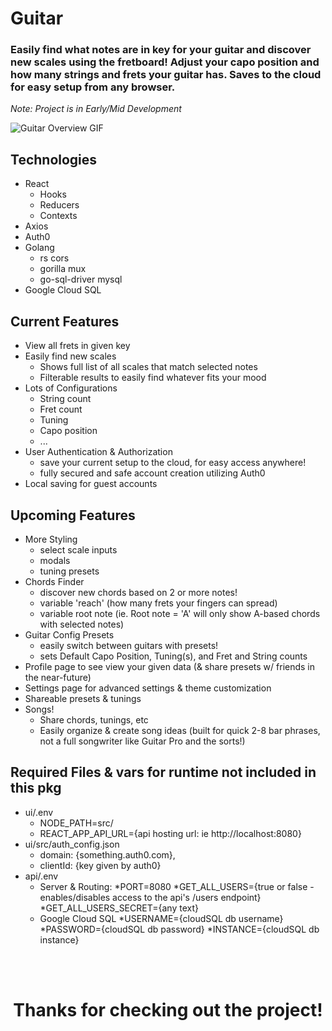 # Guitar
### Easily find what notes are in key for your guitar and discover new scales using the fretboard! Adjust your capo position and how many strings and frets your guitar has. Saves to the cloud for easy setup from any browser.

_Note: Project is in Early/Mid Development_

![Guitar Overview GIF](https://starbound.digital/wp-content/uploads/2019/11/Kapture-2019-11-04-at-18.43.48-min.gif)

## Technologies
* React
  * Hooks
  * Reducers
  * Contexts
* Axios
* Auth0
* Golang
  * rs cors
  * gorilla mux
  * go-sql-driver mysql
* Google Cloud SQL

## Current Features
* View all frets in given key
* Easily find new scales
  * Shows full list of all scales that match selected notes
  * Filterable results to easily find whatever fits your mood
* Lots of Configurations
  * String count
  * Fret count
  * Tuning
  * Capo position
  * ...
* User Authentication & Authorization
  * save your current setup to the cloud, for easy access anywhere!
  * fully secured and safe account creation utilizing Auth0
* Local saving for guest accounts


## Upcoming Features
* More Styling
  * select scale inputs
  * modals
  * tuning presets
* Chords Finder
  * discover new chords based on 2 or more notes!
  * variable 'reach' (how many frets your fingers can spread)
  * variable root note (ie. Root note = 'A' will only show A-based chords with selected notes)
* Guitar Config Presets
  * easily switch between guitars with presets!
  * sets Default Capo Position, Tuning(s), and Fret and String counts
* Profile page to see view your given data (& share presets w/ friends in the near-future)
* Settings page for advanced settings & theme customization
* Shareable presets & tunings
* Songs!
  * Share chords, tunings, etc
  * Easily organize & create song ideas (built for quick 2-8 bar phrases, not a full songwriter like Guitar Pro and the sorts!)


## Required Files & vars for runtime not included in this pkg
* ui/.env
  * NODE_PATH=src/
  * REACT_APP_API_URL={api hosting url: ie http://localhost:8080}
* ui/src/auth_config.json
  * domain: {something.auth0.com},
  * clientId: {key given by auth0}
* api/.env
  * Server & Routing:
    *PORT=8080
    *GET_ALL_USERS={true or false - enables/disables access to the api's /users endpoint}
    *GET_ALL_USERS_SECRET={any text}
  * Google Cloud SQL
    *USERNAME={cloudSQL db username}
    *PASSWORD={cloudSQL db password}
    *INSTANCE={cloudSQL db instance}


<div align="center">
  <br /><br />
  <h1>Thanks for checking out the project!</h1>
</div>
